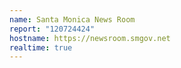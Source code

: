 ```yaml
---
name: Santa Monica News Room
report: "120724424"
hostname: https://newsroom.smgov.net
realtime: true
---
```

